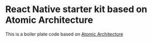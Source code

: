# React Native starter kit based on Atomic Architecture
This is a boiler plate code based on [Atomic Architecture](http://atomicdesign.bradfrost.com/chapter-2/)